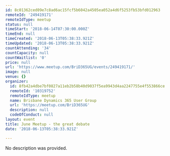 ```yaml
---
id: 8c01362ced09e7c8ad6ac15fcf5b6042a4505ea052a4d6f5253fb53bfd012963
remoteId: '249419171'
remoteIdType: meetup
status: null
timeStart: '2018-06-14T07:30:00.000Z'
timeEnd: null
timeCreated: '2018-06-13T05:38:33.921Z'
timeUpdated: '2018-06-13T05:38:33.921Z'
countAttending: '34'
countCapacity: null
countWaitlist: '0'
price: null
url: 'https://www.meetup.com/BriD365UG/events/249419171/'
image: null
venue: {}
organizer:
  id: 8fb42a4dbe7bf0827a11eb2b58b40d9037f5ea9943d4aa2247755e4f553866ce
  remoteId: '10319752'
  remoteIdType: meetup
  name: Brisbane Dynamics 365 User Group
  url: 'https://meetup.com/BriD365UG'
  description: null
  codeOfConduct: null
layout: event
title: June Meetup - the great debate
date: '2018-06-13T05:38:33.921Z'

---
```

No description was provided.
